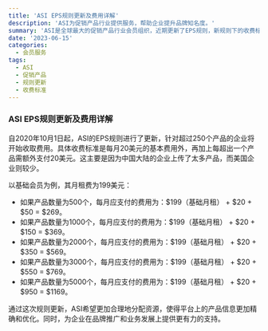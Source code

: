 ```yaml
---
title: 'ASI EPS规则更新及费用详解'
description: 'ASI为促销产品行业提供服务，帮助企业提升品牌知名度。'
summary: 'ASI是全球最大的促销产品行业会员组织，近期更新了EPS规则，新规则下的收费标准详解。ASI提供多种服务，帮助企业优化品牌推广。'
date: '2023-06-15'
categories:
  - 会员服务
tags:
  - ASI
  - 促销产品
  - 规则更新
  - 收费标准
---
```


### ASI EPS规则更新及费用详解

自2020年10月1日起，ASI的EPS规则进行了更新，针对超过250个产品的企业将开始收取费用。具体收费标准是每月20美元的基本费用外，再加上每超出一个产品需额外支付20美元。这主要是因为中国大陆的企业上传了太多产品，而美国企业则较少。

以基础会员为例，其月租费为199美元：

- 如果产品数量为500个，每月应支付的费用为：$199（基础月租） + $20 + $50 = $269。
- 如果产品数量为1000个，每月应支付的费用为：$199（基础月租） + $20 + $150 = $369。
- 如果产品数量为2000个，每月应支付的费用为：$199（基础月租） + $20 + $350 = $569。
- 如果产品数量为3000个，每月应支付的费用为：$199（基础月租） + $20 + $550 = $769。
- 如果产品数量为5000个，每月应支付的费用为：$199（基础月租） + $20 + $950 = $1169。

通过这次规则更新，ASI希望更加合理地分配资源，使得平台上的产品信息更加精确和优化。同时，为企业在品牌推广和业务发展上提供更有力的支持。